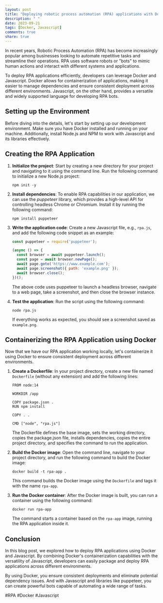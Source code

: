 ```yaml
---
layout: post
title: "Deploying robotic process automation (RPA) applications with Docker and Javascript"
description: " "
date: 2023-09-21
tags: [Docker, Javascript]
comments: true
share: true
---
```


In recent years, Robotic Process Automation (RPA) has become increasingly popular among businesses looking to automate repetitive tasks and streamline their operations. RPA uses software robots or "bots" to mimic human actions and interact with different systems and applications. 

To deploy RPA applications efficiently, developers can leverage Docker and Javascript. Docker allows for containerization of applications, making it easier to manage dependencies and ensure consistent deployment across different environments. Javascript, on the other hand, provides a versatile and widely supported language for developing RPA bots.

## Setting up the Environment

Before diving into the details, let's start by setting up our development environment. Make sure you have Docker installed and running on your machine. Additionally, install Node.js and NPM to work with Javascript and its libraries effectively.

## Creating the RPA Application

1. **Initialize the project**: Start by creating a new directory for your project and navigating to it using the command line. Run the following command to initialize a new Node.js project:

   ```shell
   npm init -y
   ```

2. **Install dependencies**: To enable RPA capabilities in our application, we can use the *puppeteer* library, which provides a high-level API for controlling headless Chrome or Chromium. Install it by running the following command:

   ```shell
   npm install puppeteer
   ```

3. **Write the application code**: Create a new Javascript file, e.g., `rpa.js`, and add the following code snippet as an example:

   ```javascript
   const puppeteer = require('puppeteer');

   (async () => {
     const browser = await puppeteer.launch();
     const page = await browser.newPage();
     await page.goto('https://www.example.com');
     await page.screenshot({ path: 'example.png' });
     await browser.close();
   })();
   ```

   The above code uses puppeteer to launch a headless browser, navigate to a web page, take a screenshot, and then close the browser instance.

4. **Test the application**: Run the script using the following command:

   ```shell
   node rpa.js
   ```

   If everything works as expected, you should see a screenshot saved as `example.png`.

## Containerizing the RPA Application using Docker

Now that we have our RPA application working locally, let's containerize it using Docker to ensure consistent deployment across different environments.

1. **Create a Dockerfile**: In your project directory, create a new file named `Dockerfile` (without any extension) and add the following lines:

   ```docker
   FROM node:14

   WORKDIR /app

   COPY package.json .
   RUN npm install

   COPY . .

   CMD ["node", "rpa.js"]
   ```

   The Dockerfile defines the base image, sets the working directory, copies the package.json file, installs dependencies, copies the entire project directory, and specifies the command to run the application.

2. **Build the Docker image**: Open the command line, navigate to your project directory, and run the following command to build the Docker image:

   ```shell
   docker build -t rpa-app .
   ```

   This command builds the Docker image using the `Dockerfile` and tags it with the name `rpa-app`.

3. **Run the Docker container**: After the Docker image is built, you can run a container using the following command:

   ```shell
   docker run rpa-app
   ```

   The command starts a container based on the `rpa-app` image, running the RPA application inside it.

## Conclusion

In this blog post, we explored how to deploy RPA applications using Docker and Javascript. By combining Docker's containerization capabilities with the versatility of Javascript, developers can easily package and deploy RPA applications across different environments.

By using Docker, you ensure consistent deployments and eliminate potential dependency issues. And with Javascript and libraries like puppeteer, you can create powerful bots capable of automating a wide range of tasks.

#RPA #Docker #Javascript